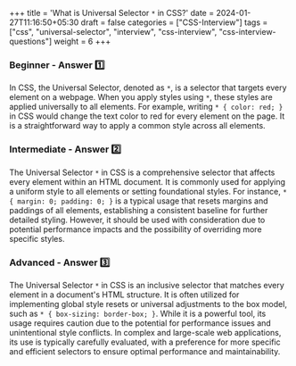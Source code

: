 +++
title = 'What is Universal Selector `*` in CSS?'
date = 2024-01-27T11:16:50+05:30
draft = false
categories = ["CSS-Interview"]
tags = ["css", "universal-selector", "interview", "css-interview", "css-interview-questions"]
weight = 6
+++

### Beginner - Answer 1️⃣

In CSS, the Universal Selector, denoted as `*`, is a selector that targets every element on a webpage. When you apply styles using `*`, these styles are applied universally to all elements. For example, writing `* { color: red; }` in CSS would change the text color to red for every element on the page. It is a straightforward way to apply a common style across all elements.

### Intermediate - Answer 2️⃣

The Universal Selector `*` in CSS is a comprehensive selector that affects every element within an HTML document. It is commonly used for applying a uniform style to all elements or setting foundational styles. For instance, `* { margin: 0; padding: 0; }` is a typical usage that resets margins and paddings of all elements, establishing a consistent baseline for further detailed styling. However, it should be used with consideration due to potential performance impacts and the possibility of overriding more specific styles.

### Advanced - Answer 3️⃣

The Universal Selector `*` in CSS is an inclusive selector that matches every element in a document's HTML structure. It is often utilized for implementing global style resets or universal adjustments to the box model, such as `* { box-sizing: border-box; }`. While it is a powerful tool, its usage requires caution due to the potential for performance issues and unintentional style conflicts. In complex and large-scale web applications, its use is typically carefully evaluated, with a preference for more specific and efficient selectors to ensure optimal performance and maintainability.

